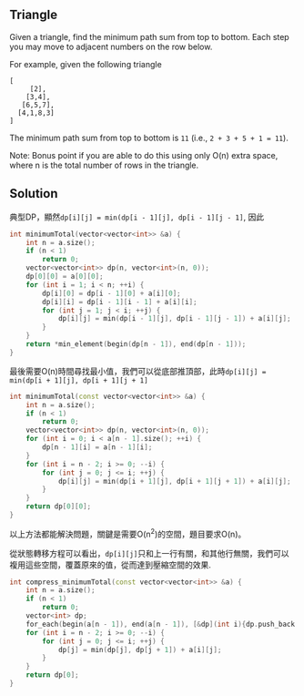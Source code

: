 ## Triangle

Given a triangle, find the minimum path sum from top to bottom. Each step you may move to adjacent numbers on the row below.

For example, given the following triangle

```
[
     [2],
    [3,4],
   [6,5,7],
  [4,1,8,3]
]
```

The minimum path sum from top to bottom is `11` (i.e., `2 + 3 + 5 + 1 = 11`).

Note:
Bonus point if you are able to do this using only O(n) extra space, where n is the total number of rows in the triangle. 

## Solution

典型DP，顯然`dp[i][j] = min(dp[i - 1][j], dp[i - 1][j - 1]`, 因此

```cpp
int minimumTotal(vector<vector<int>> &a) {
	int n = a.size();
	if (n < 1)
		return 0;
	vector<vector<int>> dp(n, vector<int>(n, 0));
	dp[0][0] = a[0][0];
	for (int i = 1; i < n; ++i) {
		dp[i][0] = dp[i - 1][0] + a[i][0];
		dp[i][i] = dp[i - 1][i - 1] + a[i][i];
		for (int j = 1; j < i; ++j) {
			dp[i][j] = min(dp[i - 1][j], dp[i - 1][j - 1]) + a[i][j];
		}
	}
	return *min_element(begin(dp[n - 1]), end(dp[n - 1]));
}
```

最後需要O(n)時間尋找最小值，我們可以從底部推頂部，此時`dp[i][j] = min(dp[i + 1][j], dp[i + 1][j + 1]`

```cpp
int minimumTotal(const vector<vector<int>> &a) {
	int n = a.size();
	if (n < 1)
		return 0;
	vector<vector<int>> dp(n, vector<int>(n, 0));
	for (int i = 0; i < a[n - 1].size(); ++i) {
		dp[n - 1][i] = a[n - 1][i];
	}
	for (int i = n - 2; i >= 0; --i) {
		for (int j = 0; j <= i; ++j) {
			dp[i][j] = min(dp[i + 1][j], dp[i + 1][j + 1]) + a[i][j];
		}
	}
	return dp[0][0];
}
```

以上方法都能解決問題，關鍵是需要O(n<sup>2</sup>)的空間，題目要求O(n)。

從狀態轉移方程可以看出，`dp[i][j]`只和上一行有關，和其他行無關，我們可以複用這些空間，覆蓋原來的值，從而達到壓縮空間的效果.

```cpp
int compress_minimumTotal(const vector<vector<int>> &a) {
	int n = a.size();
	if (n < 1)
		return 0;
	vector<int> dp;
	for_each(begin(a[n - 1]), end(a[n - 1]), [&dp](int i){dp.push_back(i);});
	for (int i = n - 2; i >= 0; --i) {
		for (int j = 0; j <= i; ++j) {
			dp[j] = min(dp[j], dp[j + 1]) + a[i][j];
		}
	}
	return dp[0];
}
```


